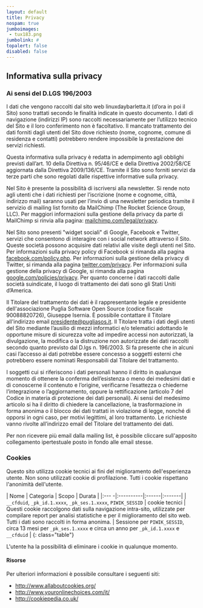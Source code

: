 ```yaml
---
layout: default
title: Privacy
nospam: true
jumboimages:
 - tux183.png
jumbolink: #
topalert: false
disabled: false
---
```

## Informativa sulla privacy

### Ai sensi del D.LGS 196/2003

I dati che vengono raccolti dal sito web linuxdaybarletta.it (d’ora in poi il Sito) sono trattati secondo le finalità indicate in questo documento. I dati di navigazione (indirizzi IP) sono raccolti necessariamente per l’utilizzo tecnico del Sito e il loro conferimento non è facoltativo. Il mancato trattamento dei dati forniti dagli utenti del Sito dove richiesto (nome, cognome, comune di residenza e contatti) potrebbero rendere impossibile la prestazione dei servizi richiesti.

Questa informativa sulla privacy è redatta in adempimento agli obblighi previsti dall’art. 10 della Direttiva n. 95/46/CE e della Direttiva 2002/58/CE aggiornata dalla Direttiva 2009/136/CE. Tramite il Sito sono forniti servizi da terze parti che sono regolati dalle rispettive informative sulla privacy.

Nel Sito è presente la possibilità di iscriversi alla newsletter. Si rende noto agli utenti che i dati richiesti per l’iscrizione (nome e cognome, città, indirizzo mail) saranno usati per l’invio di una newsletter periodica tramite il servizio di mailing list fornito da MailChimp (The Rocket Science Group, LLC). Per maggiori informazioni sulla gestione della privacy da parte di MailChimp si rinvia alla pagina: [mailchimp.com/legal/privacy](http://www.mailchimp.com/legal/privacy).

Nel Sito sono presenti "widget sociali" di Google, Facebook e Twitter, servizi che consentono di interagire con i social network attraverso il Sito. Queste società possono acquisire dati relativi alle visite degli utenti nel Sito. Per informazioni sulla privacy policy di Facebook si rimanda alla pagina [facebook.com/policy.php](https://www.facebook.com/policy.php). Per informazioni sulla gestione della privacy di Twitter, si rimanda alla pagina [twitter.com/privacy](http://www.twitter.com/privacy). Per informazioni sulla gestione della privacy di Google, si rimanda alla pagina [google.com/policies/privacy](http://www.google.com/policies/privacy). Per quanto concerne i dati raccolti dalle società suindicate, il luogo di trattamento dei dati sono gli Stati Uniti d’America.

Il Titolare del trattamento dei dati è il rappresentante legale e presidente dell'associazione Puglia Software Open Source (codice fiscale 90088820726), Giuseppe Isernia. È possibile contattare il Titolare all'indirizzo email <a id="mlsnd" href="&#109;&#097;&#105;&#108;377867bca0ab759b28b215d31e10ad8b&#116;&#111;&#058;&#112;&#114;&#101;&#115;&#105;377867bca0ab759b28b215d31e10ad8b&#100;&#101;&#110;&#116;&#101;&#064;&#112;&#117;&#103;&#108;&#105;&#097;&#115;&#111;&#115;&#046;&#105;&#116;">&#112;&#114;&#101;&#115;&#105;&#100;&#101;&#110;&#116;&#101;&#064;&#112;&#117;&#103;&#108;&#105;&#097;&#115;&#111;&#115;&#046;&#105;&#116;</a>. Il Titolare tratta i dati degli utenti del Sito mediante l’ausilio di mezzi informatici e/o telematici adottando le opportune misure di sicurezza volte ad impedire accessi non autorizzati, la divulgazione, la modifica o la distruzione non autorizzate dei dati raccolti secondo quanto previsto dal D.lgs n. 196/2003. Si fa presente che in alcuni casi l’accesso ai dati potrebbe essere concesso a soggetti esterni che potrebbero essere nominati  Responsabili dal Titolare del trattamento.

I soggetti cui si riferiscono i dati personali hanno il diritto in qualunque momento di ottenere la conferma dell’esistenza o meno dei medesimi dati e di conoscerne il contenuto e l’origine, verificarne l’esattezza o chiederne l’integrazione o l’aggiornamento, oppure la rettificazione (articolo 7 del Codice in materia di protezione dei dati personali). Ai sensi del medesimo articolo si ha il diritto di chiedere la cancellazione, la trasformazione in forma anonima o il blocco dei dati trattati in violazione di legge, nonché di opporsi in ogni caso, per motivi legittimi, al loro trattamento. Le richieste vanno rivolte all’indirizzo email del Titolare del trattamento dei dati.

Per non ricevere più email dalla mailing list, è possibile cliccare sull'apposito collegamento ipertestuale posto in fondo alle email stesse.

### Cookies

Questo sito utilizza cookie tecnici ai fini del miglioramento dell'esperienza utente. Non sono utilizzati cookie di profilazione. Tutti i cookie rispettano l'anonimità dell'utente.

| Nome | Categoria | Scopo | Durata |
|:--- -|:----------|:------|:-------|
| `__cfduid`, `_pk_id.1.xxxx`, `_pk_ses.1.xxxx`, `PIWIK_SESSID` | cookie tecnici | Questi cookie raccolgono dati sulla navigazione intra-sito, utilizzate per compilare report per analisi statistiche e per il  miglioramento del sito web. Tutti i dati sono raccolti in forma anonima. | Sessione per `PIWIK_SESSID`, circa 13 mesi per `_pk_ses.1.xxxx` e circa un anno per `_pk_id.1.xxxx` e `__cfduid` |
{: class="table"}

L'utente ha la possibilità di eliminare i cookie in qualunque momento.

#### Risorse

Per ulteriori informazioni è possibile consultare i seguenti siti:

* <http://www.allaboutcookies.org/>
* <http://www.youronlinechoices.com/it/>
* <http://cookiepedia.co.uk/>
